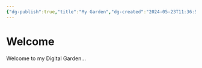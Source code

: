 ```yaml
---
{"dg-publish":true,"title":"My Garden","dg-created":"2024-05-23T11:36:56.903+08:00","tags":["gardenEntry"],"dg-home":"true","permalink":"/7-Output/My Garden/","dgPassFrontmatter":true}
---
```


# Welcome
Welcome to my Digital Garden...